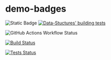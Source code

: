 # demo-badges

![Static Badge](https://img.shields.io/badge/build-passing-brightgreen?style=flat-square&logoColor=black&label=6364272)
[![Data-Stuctures' building tests](https://github.com/Luca-Abele-101/demo-badges/actions/workflows/cmake-multi-platform.yml/badge.svg?branch=master)](https://github.com/Luca-Abele-101/demo-badges/actions/workflows/cmake-multi-platform.yml)

![GitHub Actions Workflow Status](https://img.shields.io/github/actions/workflow/status/Luca-Abele-101/demo-badges/cmake-multi-platform.yml?label=Build%20testing%20status)

[![Build Status](https://github.com/Luca-Abele-101/demo-badges/actions/workflows/cmake-multi-platform.yml/badge.svg?branch=master&event=push&label=build)](https://github.com/Luca-Abele-101/demo-badges/actions/workflows/cmake-multi-platform.yml)

[![Tests Status](https://github.com/Luca-Abele-101/demo-badges/actions/workflows/cmake-multi-platform.yml/badge.svg?branch=master&event=push&label=tests)](https://github.com/Luca-Abele-101/demo-badges/actions/workflows/cmake-multi-platform.yml)





